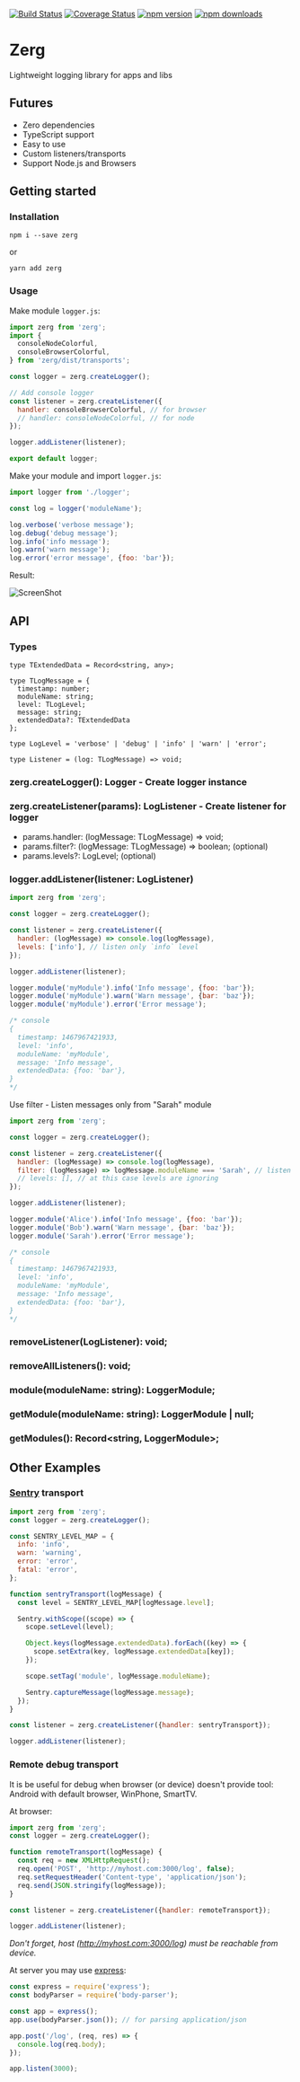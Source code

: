 [![Build Status](https://travis-ci.org/ahiipsa/zerg.svg?branch=master)](https://travis-ci.org/ahiipsa/zerg)
[![Coverage Status](https://coveralls.io/repos/github/ahiipsa/zerg/badge.svg?branch=master)](https://coveralls.io/github/ahiipsa/zerg?branch=master)
[![npm version](https://badge.fury.io/js/zerg.svg)](https://badge.fury.io/js/zerg)
[![npm downloads](https://img.shields.io/npm/dm/zerg.svg)](https://www.npmjs.com/package/zerg)

# Zerg

Lightweight logging library for apps and libs

## Futures

- Zero dependencies
- TypeScript support
- Easy to use
- Custom listeners/transports
- Support Node.js and Browsers

## Getting started

### Installation

`npm i --save zerg`

or

`yarn add zerg`

### Usage

Make module `logger.js`:

```js
import zerg from 'zerg';
import {
  consoleNodeColorful,
  consoleBrowserColorful,
} from 'zerg/dist/transports';

const logger = zerg.createLogger();

// Add console logger
const listener = zerg.createListener({
  handler: consoleBrowserColorful, // for browser
  // handler: consoleNodeColorful, // for node
});

logger.addListener(listener);

export default logger;
```

Make your module and import `logger.js`:

```js
import logger from './logger';

const log = logger('moduleName');

log.verbose('verbose message');
log.debug('debug message');
log.info('info message');
log.warn('warn message');
log.error('error message', {foo: 'bar'});
```

Result:

![ScreenShot](https://raw.github.com/ahiipsa/zerg/master/example/example.png)

## API

### Types

```
type TExtendedData = Record<string, any>;
```

```
type TLogMessage = {
  timestamp: number;
  moduleName: string;
  level: TLogLevel;
  message: string;
  extendedData?: TExtendedData
};
```

```
type LogLevel = 'verbose' | 'debug' | 'info' | 'warn' | 'error';
```

```
type Listener = (log: TLogMessage) => void;
```

### zerg.createLogger(): Logger - Create logger instance

### zerg.createListener(params): LogListener - Create listener for logger

- params.handler: (logMessage: TLogMessage) => void;
- params.filter?: (logMessage: TLogMessage) => boolean; (optional)
- params.levels?: LogLevel; (optional)

### logger.addListener(listener: LogListener)

```js
import zerg from 'zerg';

const logger = zerg.createLogger();

const listener = zerg.createListener({
  handler: (logMessage) => console.log(logMessage),
  levels: ['info'], // listen only `info` level
});

logger.addListener(listener);

logger.module('myModule').info('Info message', {foo: 'bar'});
logger.module('myModule').warn('Warn message', {bar: 'baz'});
logger.module('myModule').error('Error message');

/* console
{
  timestamp: 1467967421933,
  level: 'info',
  moduleName: 'myModule',
  message: 'Info message',
  extendedData: {foo: 'bar'},
}
*/
```

Use filter - Listen messages only from "Sarah" module

```js
import zerg from 'zerg';

const logger = zerg.createLogger();

const listener = zerg.createListener({
  handler: (logMessage) => console.log(logMessage),
  filter: (logMessage) => logMessage.moduleName === 'Sarah', // listen messages only from "Sarah" module
  // levels: [], // at this case levels are ignoring
});

logger.addListener(listener);

logger.module('Alice').info('Info message', {foo: 'bar'});
logger.module('Bob').warn('Warn message', {bar: 'baz'});
logger.module('Sarah').error('Error message');

/* console
{
  timestamp: 1467967421933,
  level: 'info',
  moduleName: 'myModule',
  message: 'Info message',
  extendedData: {foo: 'bar'},
}
*/
```

### removeListener(LogListener): void;

### removeAllListeners(): void;

### module(moduleName: string): LoggerModule;

### getModule(moduleName: string): LoggerModule | null;

### getModules(): Record<string, LoggerModule>;

## Other Examples

### [Sentry](http://sentry.io) transport

```js
import zerg from 'zerg';
const logger = zerg.createLogger();

const SENTRY_LEVEL_MAP = {
  info: 'info',
  warn: 'warning',
  error: 'error',
  fatal: 'error',
};

function sentryTransport(logMessage) {
  const level = SENTRY_LEVEL_MAP[logMessage.level];

  Sentry.withScope((scope) => {
    scope.setLevel(level);

    Object.keys(logMessage.extendedData).forEach((key) => {
      scope.setExtra(key, logMessage.extendedData[key]);
    });

    scope.setTag('module', logMessage.moduleName);

    Sentry.captureMessage(logMessage.message);
  });
}

const listener = zerg.createListener({handler: sentryTransport});

logger.addListener(listener);
```

### Remote debug transport

It is be useful for debug when browser (or device) doesn't provide tool: Android with default browser, WinPhone, SmartTV.

At browser:

```js
import zerg from 'zerg';
const logger = zerg.createLogger();

function remoteTransport(logMessage) {
  const req = new XMLHttpRequest();
  req.open('POST', 'http://myhost.com:3000/log', false);
  req.setRequestHeader('Content-type', 'application/json');
  req.send(JSON.stringify(logMessage));
}

const listener = zerg.createListener({handler: remoteTransport});

logger.addListener(listener);
```

_Don't forget, host (http://myhost.com:3000/log) must be reachable from device._

At server you may use [express](https://www.npmjs.com/package/express):

```js
const express = require('express');
const bodyParser = require('body-parser');

const app = express();
app.use(bodyParser.json()); // for parsing application/json

app.post('/log', (req, res) => {
  console.log(req.body);
});

app.listen(3000);
```
